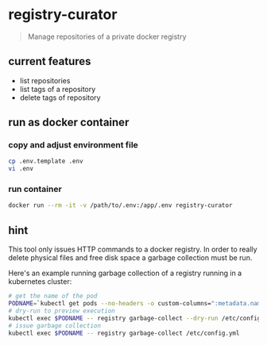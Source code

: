 # registry-curator

> Manage repositories of a private docker registry

## current features

- list repositories
- list tags of a repository
- delete tags of repository

## run as docker container

### copy and adjust environment file

```bash
cp .env.template .env
vi .env
```

### run container

```bash
docker run --rm -it -v /path/to/.env:/app/.env registry-curator
```

## hint

This tool only issues HTTP commands to a docker registry. In order to really delete physical files and free disk space a garbage collection must be run.

Here's an example running garbage collection of a registry running in a kubernetes cluster:

```bash
# get the name of the pod
PODNAME=`kubectl get pods --no-headers -o custom-columns=":metadata.name" -l 'app=registry'`
# dry-run to preview execution
kubectl exec $PODNAME -- registry garbage-collect --dry-run /etc/config.yml
# issue garbage collection
kubectl exec $PODNAME -- registry garbage-collect /etc/config.yml
```

